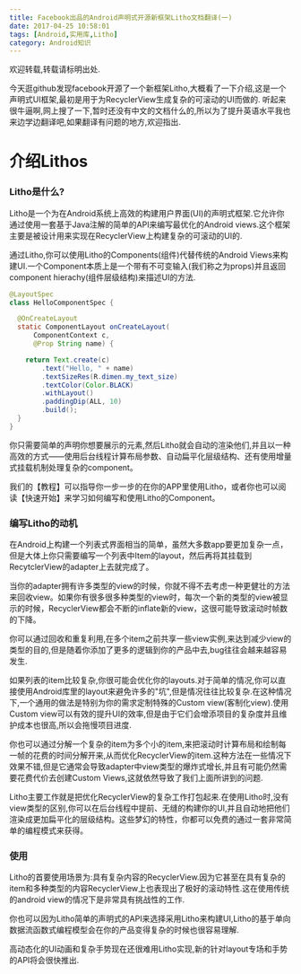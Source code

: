 ```yaml
---
title: Facebook出品的Android声明式开源新框架Litho文档翻译(一)
date: 2017-04-25 10:58:01
tags: [Android,实用库,Litho]
category: Android知识
---
```


欢迎转载,转载请标明出处.

今天逛github发现facebook开源了一个新框架Litho,大概看了一下介绍,这是一个声明式UI框架,最初是用于为RecyclerView生成复杂的可滚动的UI而做的.
听起来很牛逼啊,网上搜了一下,暂时还没有中文的文档什么的,所以为了提升英语水平我也来边学边翻译吧,如果翻译有问题的地方,欢迎指出.

# 介绍Lithos

### Litho是什么?
Litho是一个为在Android系统上高效的构建用户界面(UI)的声明式框架.它允许你通过使用一套基于Java注解的简单的API来编写最优化的Android views.这个框架主要是被设计用来实现在RecyclerView上构建复杂的可滚动的UI的.

通过Litho,你可以使用Litho的Components(组件)代替传统的Android Views来构建UI.一个Component本质上是一个带有不可变输入(我们称之为props)并且返回component hierachy(组件层级结构)来描述UI的方法.

``` java
@LayoutSpec
class HelloComponentSpec {

  @OnCreateLayout
  static ComponentLayout onCreateLayout(
      ComponentContext c,
      @Prop String name) {

    return Text.create(c)
        .text("Hello, " + name)
        .textSizeRes(R.dimen.my_text_size)
        .textColor(Color.BLACK)
        .withLayout()
        .paddingDip(ALL, 10)
        .build();
  }
}
```

你只需要简单的声明你想要展示的元素,然后Litho就会自动的渲染他们,并且以一种高效的方式——使用后台线程计算布局参数、自动扁平化层级结构、还有使用增量式挂载机制处理复杂的component。

我们的【教程】可以指导你一步一步的在你的APP里使用Litho，或者你也可以阅读【快速开始】来学习如何编写和使用Litho的Component。

### 编写Litho的动机
在Android上构建一个列表式界面相当的简单，虽然大多数app要更加复杂一点，但是大体上你只需要编写一个列表中Item的layout，然后再将其挂载到RecytclerView的adapter上去就完成了。

当你的adapter拥有许多类型的view的时候，你就不得不去考虑一种更健壮的方法来回收view。如果你有很多很多种类型的view时，每次一个新的类型的view被显示的时候，RecyclerView都会不断的inflate新的view，这很可能导致滚动时帧数的下降。

你可以通过回收和重复利用,在多个item之前共享一些view实例,来达到减少view的类型的目的,但是随着你添加了更多的逻辑到你的产品中去,bug往往会越来越容易发生.

如果列表的item比较复杂,你很可能会优化你的layouts.对于简单的情况,你可以直接使用Android库里的layout来避免许多的"坑",但是情况往往比较复杂.在这种情况下,一个通用的做法是特别为你的需求定制特殊的Custom view(客制化view).使用Custom view可以有效的提升UI的效率,但是由于它们会增添项目的复杂度并且维护成本也很高,所以会拖慢项目进度.

你也可以通过分解一个复杂的item为多个小的item,来把滚动时计算布局和绘制每一帧的花费的时间分解开来,从而优化RecyclerView的item.这种方法在一些情况下效果不错,但是它通常会导致adapter中view类型的爆炸式增长,并且有可能仍然需要花费代价去创建Custom Views,这就依然导致了我们上面所讲到的问题.

Litho主要工作就是把优化RecyclerView的复杂工作打包起来.在使用Litho时,没有view类型的区别,你可以在后台线程中提前、无缝的构建你的UI,并且自动地把他们渲染成更加扁平化的层级结构。这些梦幻的特性，你都可以免费的通过一套非常简单的编程模式来获得。

### 使用
Litho的首要使用场景为:具有复杂内容的RecyclerView.因为它甚至在具有复杂的item和多种类型的内容RecyclerView上也表现出了极好的滚动特性.这在使用传统的android view的情况下是非常具有挑战性的工作.

你也可以因为Litho简单的声明式的API来选择采用Litho来构建UI,Litho的基于单向数据流函数式编程模型会在你的产品变得复杂的时候也很容易理解.

高动态化的UI动画和复杂手势现在还很难用Litho实现,新的针对layout专场和手势的API将会很快推出.

